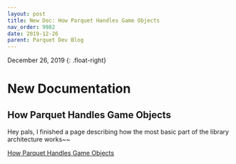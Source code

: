 ```yaml
---
layout: post
title: New Doc: How Parquet Handles Game Objects
nav_order: 9982
date: 2019-12-26
parent: Parquet Dev Blog
---
```

December 26, 2019
{: .float-right}

# New Documentation

## How Parquet Handles Game Objects

Hey pals, I finished a page describing how the most basic part of the library architecture works~~

[How Parquet Handles Game Objects](https://github.com/mxashlynn/Parquet/blob/main/Documentation/2-How_Parquet_Handles_Game_Objects.md)

